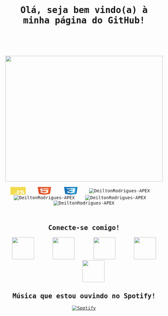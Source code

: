 <div align="center">
<kbd align="center">
<h1>Olá, seja bem vindo(a) à minha página do GitHub!</h1></br>
<div style="display: inline_block"><br>
<kbd>
 
<p align="center">
 <img src="https://readme-typing-svg.demolab.com/?lines=Eu sou Deilton Rodrigues;Desenvolvedor Salesforce;Músico;Artista Plástico;Bora codar?🤓&font=Fira%20Code&center=true&width=660&height=50&duration=4000&pause=1000" alt="">
</p>

<div align="center">

<img height="400" width="500" src="https://i.pinimg.com/originals/8b/35/fe/8b35fef55fba1a201c9c7a11d3ec3d64.gif" ></br>

 <kbd><img align="center" alt="DeiltonRodrigues-Js" height="25" width="50" src="https://raw.githubusercontent.com/devicons/devicon/master/icons/javascript/javascript-plain.svg"></kbd>&nbsp;&nbsp;&nbsp;
 <kbd><img align="center" alt="DeiltonRodrigues-HTML" height="25" width="50" src="https://raw.githubusercontent.com/devicons/devicon/master/icons/html5/html5-original.svg"></kbd>&nbsp;&nbsp;&nbsp;
 <kbd><img align="center" alt="DeiltonRodrigues-CSS" height="25" width="50" src="https://raw.githubusercontent.com/devicons/devicon/master/icons/css3/css3-original.svg"></kbd>&nbsp;&nbsp;&nbsp;
 <kbd><img align="center" alt="DeiltonRodrigues-APEX" height="25" width="50" src="https://encrypted-tbn0.gstatic.com/images?q=tbn:ANd9GcRFeSrulYoNAePi9YSCIrCEIibJqgF0_QCP1w&usqp=CAU"></kbd>&nbsp;&nbsp;&nbsp;
 <kbd><img align="center" alt="DeiltonRodrigues-APEX" height="25" width="50" src="https://developer.salesforce.com/resources2/quests/badge2.png"></kbd>&nbsp;&nbsp;&nbsp;
  <kbd><img align="center" alt="DeiltonRodrigues-APEX" height="25" width="50" src="https://demandblue.com/wp-content/uploads/2018/04/lighting.jpg"></kbd>&nbsp;&nbsp;&nbsp;
 <kbd><img align="center" alt="DeiltonRodrigues-APEX" height="25" width="50" src="https://res.cloudinary.com/hy4kyit2a/f_auto,fl_lossy,q_70/learn/modules/lex_dev_visualforce/7998e9bbdff36b923bb01ff7a5f918f5_badge.png"></kbd>
  
 </div>

</kbd>
 
</br>

 <h2>Conecte-se comigo!</h2>
   
   <kbd><a href="https://www.youtube.com/channel/UC7zg2jrvZoZBMApxnGz7fHQ" target="_blank"><img src="https://i.redd.it/3d-youtube-logo-full-video-on-my-channel-v0-ituve6xk0apa1.png?width=1920&format=png&auto=webp&s=c4b090ae1e20b8d1877e4cdf6fb29fe216ed84ce" width="70" height="70"></a></kbd>&nbsp;&nbsp;&nbsp;&nbsp;&nbsp;&nbsp; 
    <kbd><a href="https://www.instagram.com/deiltonrodriguesdrawings/" target="_blank"><img src="https://cdn.pixabay.com/photo/2022/01/26/23/18/instagram-6970242_960_720.jpg" width="70" height="70"></a></kbd>&nbsp;&nbsp;&nbsp;&nbsp;&nbsp;&nbsp;
    <kbd><a href="mailto:deiltonrodrigues@gmail.com"><img src="https://i.pinimg.com/1200x/bd/4f/e2/bd4fe2b3f6f3c9c20eb371b53d6d02c9.jpg" width="70" height="70"></a></kbd>&nbsp;&nbsp;&nbsp;&nbsp;&nbsp;&nbsp;
    <kbd><a href="https://www.linkedin.com/in/deiltonrodrigues/" target="_blank"><img src="https://wallpapers.com/images/hd/linkedin-background-ca8mfbsf2jxdlxjx.jpg" width="70" height="70"></a></kbd>&nbsp;&nbsp;&nbsp;&nbsp;&nbsp;&nbsp;
    <kbd><a href="https://www.salesforce.com/trailblazer/deiltonrodrigues/" target="_blank"><img src="https://cdn.thenewstack.io/media/2017/06/6c7e8f56-trailhead.png" width="70" height="70"></a></kbd>
 </kbd>
</br>


<h3></h3>
<h2>Música que estou ouvindo no Spotify!</h2>

<kbd> [![Spotify](https://novatorem-hazel-eight.vercel.app/api/spotify)](https://open.spotify.com/user/DeiltonRodrigues)</kbd>

<!-- ![snake gif](https://github.com/DeiltonRodrigues1/DeiltonRodrigues1/blob/output/github-contribution-grid-snake.svg)-->

</div> </div>
